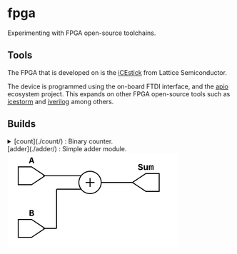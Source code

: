 # fpga
Experimenting with FPGA open-source toolchains.

## Tools

The FPGA that is developed on is the [iCEstick](www.latticesemi.com/icestick)
from Lattice Semiconductor.

The device is programmed using the on-board FTDI interface, and the
[apio](https://github.com/FPGAwars/apio) ecosystem project. This expands on
other FPGA open-source tools such as
[icestorm](http://www.clifford.at/icestorm/) and
[iverilog](http://iverilog.icarus.com/) among others.

## Builds

<details>
	<summary>[count](./count/) : Binary counter.</summary>
</details
<details>
	<summary>[adder](./adder/) : Simple adder module.</summary>
	<img src="adder/out.svg">
</details

